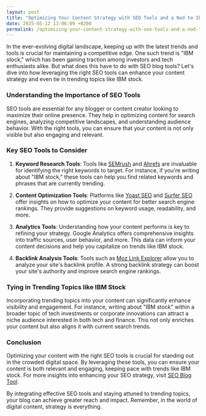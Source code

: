 ```yaml
---
layout: post
title: "Optimizing Your Content Strategy with SEO Tools and a Nod to IBM Stock"
date: 2025-05-12 13:06:09 +0200
permalink: /optimizing-your-content-strategy-with-seo-tools-and-a-nod-to-ibm-stock/
---
```



In the ever-evolving digital landscape, keeping up with the latest trends and tools is crucial for maintaining a competitive edge. One such trend is "IBM stock," which has been gaining traction among investors and tech enthusiasts alike. But what does this have to do with SEO blog tools? Let's dive into how leveraging the right SEO tools can enhance your content strategy and even tie in trending topics like IBM stock.

### Understanding the Importance of SEO Tools

SEO tools are essential for any blogger or content creator looking to maximize their online presence. They help in optimizing content for search engines, analyzing competitive landscapes, and understanding audience behavior. With the right tools, you can ensure that your content is not only visible but also engaging and relevant.

### Key SEO Tools to Consider

1. **Keyword Research Tools**: Tools like [SEMrush](https://www.semrush.com) and [Ahrefs](https://www.ahrefs.com) are invaluable for identifying the right keywords to target. For instance, if you're writing about "IBM stock," these tools can help you find related keywords and phrases that are currently trending.

2. **Content Optimization Tools**: Platforms like [Yoast SEO](https://yoast.com/wordpress/plugins/seo/) and [Surfer SEO](https://surferseo.com) offer insights on how to optimize your content for better search engine rankings. They provide suggestions on keyword usage, readability, and more.

3. **Analytics Tools**: Understanding how your content performs is key to refining your strategy. Google Analytics offers comprehensive insights into traffic sources, user behavior, and more. This data can inform your content decisions and help you capitalize on trends like IBM stock.

4. **Backlink Analysis Tools**: Tools such as [Moz Link Explorer](https://moz.com/link-explorer) allow you to analyze your site's backlink profile. A strong backlink strategy can boost your site's authority and improve search engine rankings.

### Tying in Trending Topics like IBM Stock

Incorporating trending topics into your content can significantly enhance visibility and engagement. For instance, writing about "IBM stock" within a broader topic of tech investments or corporate innovations can attract a niche audience interested in both tech and finance. This not only enriches your content but also aligns it with current search trends.

### Conclusion

Optimizing your content with the right SEO tools is crucial for standing out in the crowded digital space. By leveraging these tools, you can ensure your content is both relevant and engaging, keeping pace with trends like IBM stock. For more insights into enhancing your SEO strategy, visit [SEO Blog Tool](https://seoblogtool.com/).

By integrating effective SEO tools and staying attuned to trending topics, your blog can achieve greater reach and impact. Remember, in the world of digital content, strategy is everything.